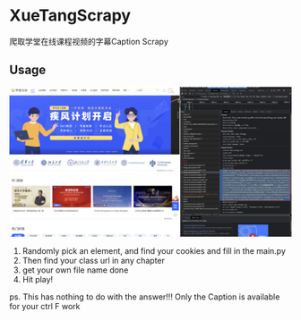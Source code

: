 # XueTangScrapy
爬取学堂在线课程视频的字幕Caption Scrapy

## Usage

![image-20221122182116105](assets/image-20221122182116105.png)

1. Randomly pick an element, and find your cookies and fill in the main.py
2. Then find your class url in any chapter
3. get your own file name done
4. Hit play!

ps. This has nothing to do with the answer!!! Only the Caption is available for your ctrl F work
